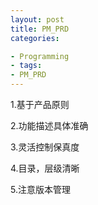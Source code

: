 ```yaml
---
layout: post 
title: PM_PRD
categories:

- Programming 
- tags:
- PM_PRD
---
```

1.基于产品原则

2.功能描述具体准确

3.灵活控制保真度

4.目录，层级清晰

5.注意版本管理


